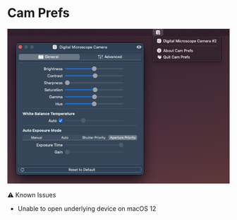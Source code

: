 #  Cam Prefs

![](https://github.com/scchn/CamPrefs/blob/master/.github/Screenshot-1.png?raw=true)

⚠️ Known Issues
- Unable to open underlying device on macOS 12
